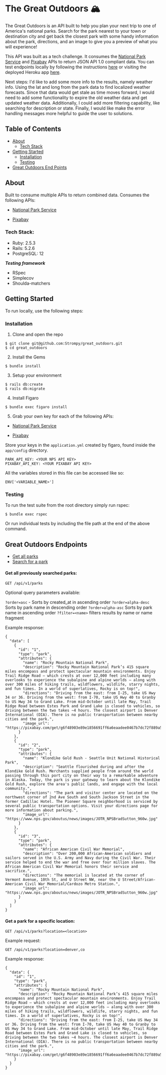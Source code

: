 
# The Great Outdoors 🏔

The Great Outdoors is an API built to help you plan your next trip to one of America's national parks. Search for the park nearest to your town or destination city and get back the closest park with some handy information about the park, directions, and an image to give you a preview of what you will experience!

This API was built as a tech challenge. It consumes the [National Park Service](https://www.nps.gov/subjects/developer/api-documentation.htm#/) and [Pixabay](https://pixabay.com/api/docs/) APIs to return JSON API 1.0 compliant data. You can test endpoints locally by following the instructions [here](#getting-started) or visiting the deployed Heroku app [here](https://limitless-bayou-95524.herokuapp.com/api/v1/parks).

Next steps: I'd like to add some more info to the results, namely weather info. Using the lat and long from the park data to find localized weather forecasts. Since that data would get stale as time moves forward, I would need to add some functionality to expire the old weather data and get updated weather data. Additionally, I could add more filtering capability, like searching for description or state. Finally, I would like make the error handling messages more helpful to guide the user to solutions.

## Table of Contents

* [About](#about)
  * [Tech Stack](#tech-stack)
* [Getting Started](#getting-started)
  * [Installation](#installation)
  * [Testing](#testing)
* [Great Outdoors End Points](#great-outdoors-endpoints)

## About

Built to consume multiple APIs to return combined data. Consumes the following APIs:
- [National Park Service](https://www.nps.gov/subjects/developer/api-documentation.htm#/)
<!-- - [OpenWeather One Call](https://openweathermap.org/api/one-call-api) -->
- [Pixabay](https://pixabay.com/api/docs/)


### Tech Stack:

- Ruby: 2.5.3
- Rails: 5.2.6
- PostgreSQL: 12

***Testing framework***
- RSpec
- Simplecov
- Shoulda-matchers

## Getting Started

To run locally, use the following steps:

### Installation

1. Clone and open the repo
```
$ git clone git@github.com:Strompy/great_outdoors.git
$ cd great_outdoors
```
2. Install the Gems
```
$ bundle install
```
3. Setup your environment
```
$ rails db:create
$ rails db:migrate
```
4. Install Figaro
```
$ bundle exec figaro install
```
5. Grab your own key for each of the following APIs:
- [National Park Service](https://www.nps.gov/subjects/developer/api-documentation.htm#/)
<!-- - [OpenWeather One Call](https://openweathermap.org/api/one-call-api) -->
- [Pixabay](https://pixabay.com/api/docs/)

Store your keys in the `application.yml` created by figaro, found inside the `app/config` directory.

```
PARK_API_KEY: <YOUR NPS API KEY>
PIXABAY_API_KEY: <YOUR PIXABAY API KEY>
```

All the variables stored in this file can be accessed like so:

```
ENV['<VARIABLE_NAME>']
```

### Testing

To run the test suite from the root directory simply run rspec:

```
$ bundle exec rspec
```

Or run individual tests by including the file path at the end of the above command.

## Great Outdoors Endpoints

* [Get all parks](#get-all-previously-searched-parks)
* [Search for a park](#get-a-park-for-a-specific-location)

#### Get all previously searched parks:

```
GET /api/v1/parks
```

Optional query parameters available: 

`?order=asc` - Sorts by created_at in ascending order
`?order=alpha-desc`  Sorts by park name in descending order
`?order=alpha-asc` Sorts by park name in ascending order
`?filter=<name>` filters results by name or name fragment

Example response:

```
{
  "data": [
    {
      "id": "1",
      "type": "park",
      "attributes": {
        "name": "Rocky Mountain National Park",
        "description": "Rocky Mountain National Park’s 415 square miles encompass and protect spectacular mountain environments. Enjoy Trail Ridge Road – which crests at over 12,000 feet including many overlooks to experience the subalpine and alpine worlds – along with over 300 miles of hiking trails, wildflowers, wildlife, starry nights, and fun times. In a world of superlatives, Rocky is on top!",
        "directions": "Driving from the east: from I-25, take US Hwy 34 or 36. Driving from the west: from I-70, take US Hwy 40 to Granby to US Hwy 34 to Grand Lake. From mid-October until late May, Trail Ridge Road between Estes Park and Grand Lake is closed to vehicles, so driving between the two takes ~4 hours. The closest airport is Denver International (DIA). There is no public transportation between nearby cities and the park.",
        "image_url": "https://pixabay.com/get/g6f48903e89e1856691ff6a6eaadee0467b7dc72f889a5afc47c1858088ff5be3e3c63326d52708db810c18e35cb95d473011dd389a6f8cd3414060b9722772f0_1280.jpg"
      }
    },
    {
      "id": "2",
      "type": "park",
      "attributes": {
        "name": "Klondike Gold Rush - Seattle Unit National Historical Park",
        "description": "Seattle flourished during and after the Klondike Gold Rush. Merchants supplied people from around the world passing through this port city on their way to a remarkable adventure in Alaska. Today, the park is your gateway to learn about the Klondike Gold Rush, explore the area's public lands, and engage with the local community.",
        "directions": "The park and visitor center are located on the northwest corner of 2nd Ave South and South Jackson Street in the former Cadillac Hotel. The Pioneer Square neighborhood is serviced by several public transportation options. Visit your directions page for more information about parking.",
        "image_url": "https://www.nps.gov/aboutus/news/images/JOTR_NPSBradSutton_960w.jpg"
      }
    },
    {
      "id": "3",
      "type": "park",
      "attributes": {
        "name": "African American Civil War Memorial",
        "description": "Over 200,000 African-American soldiers and sailors served in the U.S. Army and Navy during the Civil War. Their service helped to end the war and free over four million slaves. The African American Civil War Memorial honors their service and sacrifice.",
        "directions": "The memorial is located at the corner of Vermont Avenue, 10th St, and U Street NW, near the U Street/African-American Civil War Memorial/Cardozo Metro Station.",
        "image_url": "https://www.nps.gov/aboutus/news/images/JOTR_NPSBradSutton_960w.jpg"
      }
    }
  ]
}

```

#### Get a park for a specific location:

```
GET /api/v1/parks?location=<location>
```

Example request:

```
GET /api/v1/parks?location=denver,co
```

Example response:

```
{
  "data": {
    "id": "1",
    "type": "park",
    "attributes": {
      "name": "Rocky Mountain National Park",
      "description": "Rocky Mountain National Park’s 415 square miles encompass and protect spectacular mountain environments. Enjoy Trail Ridge Road – which crests at over 12,000 feet including many overlooks to experience the subalpine and alpine worlds – along with over 300 miles of hiking trails, wildflowers, wildlife, starry nights, and fun times. In a world of superlatives, Rocky is on top!",
      "directions": "Driving from the east: from I-25, take US Hwy 34 or 36. Driving from the west: from I-70, take US Hwy 40 to Granby to US Hwy 34 to Grand Lake. From mid-October until late May, Trail Ridge Road between Estes Park and Grand Lake is closed to vehicles, so driving between the two takes ~4 hours. The closest airport is Denver International (DIA). There is no public transportation between nearby cities and the park.",
      "image_url": "https://pixabay.com/get/g6f48903e89e1856691ff6a6eaadee0467b7dc72f889a5afc47c1858088ff5be3e3c63326d52708db810c18e35cb95d473011dd389a6f8cd3414060b9722772f0_1280.jpg"
    }
  }
}
```


